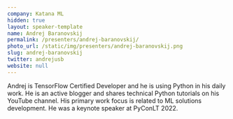 ```yaml
---
company: Katana ML
hidden: true
layout: speaker-template
name: Andrej Baranovskij
permalink: /presenters/andrej-baranovskij/
photo_url: /static/img/presenters/andrej-baranovskij.png
slug: andrej-baranovskij
twitter: andrejusb
website: null
---
```


Andrej is TensorFlow Certified Developer and he is using Python in his daily work. He is an active blogger and shares technical Python tutorials on his YouTube channel. His primary work focus is related to ML solutions development. He was a keynote speaker at PyConLT 2022.
